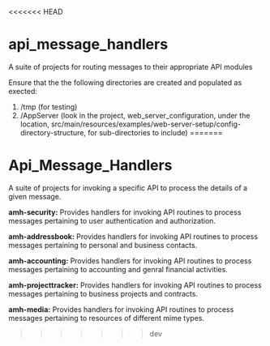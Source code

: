 <<<<<<< HEAD
# api_message_handlers
A suite of projects for routing messages to their appropriate API modules


Ensure that the the following directories are created and populated as exected:
1.  /tmp (for testing)
2.  /AppServer (look in the project, web_server_configuration, under the location, src/main/resources/examples/web-server-setup/config-directory-structure, for sub-directories to include)
=======
# Api_Message_Handlers
A suite of projects for invoking a specific API to process the details of a given message.

**amh-security:**
Provides handlers for invoking API routines to process messages pertaining to user authentication and authorization.

**amh-addressbook:**
Provides handlers for invoking API routines to process messages pertaining to personal and business contacts.

**amh-accounting:**
Provides handlers for invoking API routines to process messages pertaining to accounting and genral financial activities.

**amh-projecttracker:**
Provides handlers for invoking API routines to process messages pertaining to business projects and contracts.

**amh-media:**
Provides handlers for invoking API routines to process messages pertaining to resources of different mime types.
>>>>>>> dev
